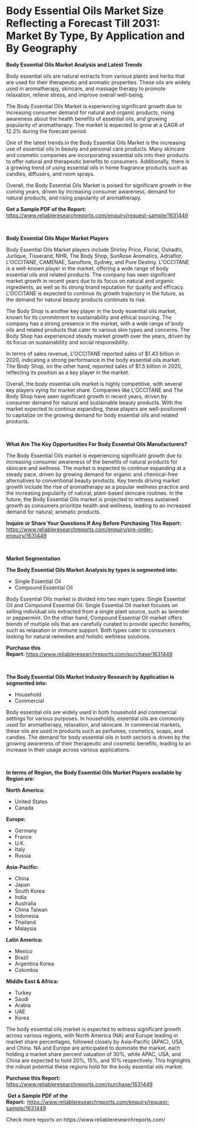 <p><h1>Body Essential Oils Market Size Reflecting a Forecast Till 2031: Market By Type, By Application and By Geography</h1></p><p><strong>Body Essential Oils Market Analysis and Latest Trends</strong></p>
<p><p>Body essential oils are natural extracts from various plants and herbs that are used for their therapeutic and aromatic properties. These oils are widely used in aromatherapy, skincare, and massage therapy to promote relaxation, relieve stress, and improve overall well-being.</p><p>The Body Essential Oils Market is experiencing significant growth due to increasing consumer demand for natural and organic products, rising awareness about the health benefits of essential oils, and growing popularity of aromatherapy. The market is expected to grow at a CAGR of 12.2% during the forecast period.</p><p>One of the latest trends in the Body Essential Oils Market is the increasing use of essential oils in beauty and personal care products. Many skincare and cosmetic companies are incorporating essential oils into their products to offer natural and therapeutic benefits to consumers. Additionally, there is a growing trend of using essential oils in home fragrance products such as candles, diffusers, and room sprays.</p><p>Overall, the Body Essential Oils Market is poised for significant growth in the coming years, driven by increasing consumer awareness, demand for natural products, and rising popularity of aromatherapy.</p></p>
<p><strong>Get a Sample PDF of the Report:&nbsp;</strong> <a href="https://www.reliableresearchreports.com/enquiry/request-sample/1631449">https://www.reliableresearchreports.com/enquiry/request-sample/1631449</a></p>
<p>&nbsp;</p>
<p><strong>Body Essential Oils Major Market Players</strong></p>
<p><p>Body Essential Oils Market players include Shirley Price, Florial, Oshadhi, Jurlique, Tisserand, NHR, The Body Shop, SunRose Aromatics, Adriaflor, L'OCCITANE, CAMENAE, Sanoflore, Sydney, and Pure Destiny. L'OCCITANE is a well-known player in the market, offering a wide range of body essential oils and related products. The company has seen significant market growth in recent years due to its focus on natural and organic ingredients, as well as its strong brand reputation for quality and efficacy. L'OCCITANE is expected to continue its growth trajectory in the future, as the demand for natural beauty products continues to rise.</p><p>The Body Shop is another key player in the body essential oils market, known for its commitment to sustainability and ethical sourcing. The company has a strong presence in the market, with a wide range of body oils and related products that cater to various skin types and concerns. The Body Shop has experienced steady market growth over the years, driven by its focus on sustainability and social responsibility.</p><p>In terms of sales revenue, L'OCCITANE reported sales of $1.43 billion in 2020, indicating a strong performance in the body essential oils market. The Body Shop, on the other hand, reported sales of $1.5 billion in 2020, reflecting its position as a key player in the market.</p><p>Overall, the body essential oils market is highly competitive, with several key players vying for market share. Companies like L'OCCITANE and The Body Shop have seen significant growth in recent years, driven by consumer demand for natural and sustainable beauty products. With the market expected to continue expanding, these players are well-positioned to capitalize on the growing demand for body essential oils and related products.</p></p>
<p>&nbsp;</p>
<p><strong>What Are The Key Opportunities For Body Essential Oils Manufacturers?</strong></p>
<p><p>The Body Essential Oils market is experiencing significant growth due to increasing consumer awareness of the benefits of natural products for skincare and wellness. The market is expected to continue expanding at a steady pace, driven by growing demand for organic and chemical-free alternatives to conventional beauty products. Key trends driving market growth include the rise of aromatherapy as a popular wellness practice and the increasing popularity of natural, plant-based skincare routines. In the future, the Body Essential Oils market is projected to witness sustained growth as consumers prioritize health and wellness, leading to an increased demand for natural, aromatic products.</p></p>
<p><strong>Inquire or Share Your Questions If Any Before Purchasing This Report:</strong> <a href="https://www.reliableresearchreports.com/enquiry/pre-order-enquiry/1631449">https://www.reliableresearchreports.com/enquiry/pre-order-enquiry/1631449</a></p>
<p>&nbsp;</p>
<p><strong>Market Segmentation</strong></p>
<p><strong>The Body Essential Oils Market Analysis by types is segmented into:</strong></p>
<p><ul><li>Single Essential Oil</li><li>Compound Essential Oil</li></ul></p>
<p><p>Body Essential Oils market is divided into two main types: Single Essential Oil and Compound Essential Oil. Single Essential Oil market focuses on selling individual oils extracted from a single plant source, such as lavender or peppermint. On the other hand, Compound Essential Oil market offers blends of multiple oils that are carefully curated to provide specific benefits, such as relaxation or immune support. Both types cater to consumers looking for natural remedies and holistic wellness solutions.</p></p>
<p><strong>Purchase this Report:&nbsp;</strong><a href="https://www.reliableresearchreports.com/purchase/1631449">https://www.reliableresearchreports.com/purchase/1631449</a></p>
<p>&nbsp;</p>
<p><strong>The Body Essential Oils Market Industry Research by Application is segmented into:</strong></p>
<p><ul><li>Household</li><li>Commercial</li></ul></p>
<p><p>Body essential oils are widely used in both household and commercial settings for various purposes. In households, essential oils are commonly used for aromatherapy, relaxation, and skincare. In commercial markets, these oils are used in products such as perfumes, cosmetics, soaps, and candles. The demand for body essential oils in both sectors is driven by the growing awareness of their therapeutic and cosmetic benefits, leading to an increase in their usage across various applications.</p></p>
<p>&nbsp;</p>
<p><strong>In terms of Region, the Body Essential Oils Market Players available by Region are:</strong></p>
<p>
    <p> <strong> North America: </strong>
        <ul>
            <li>United States</li>
            <li>Canada</li>
        </ul>
        </p> 
    <p> <strong> Europe: </strong>
        <ul>
            <li>Germany</li>
            <li>France</li>
            <li>U.K.</li>
            <li>Italy</li>
            <li>Russia</li>
        </ul>
        </p> 
    <p> <strong> Asia-Pacific: </strong>
        <ul>
            <li>China</li>
            <li>Japan</li>
            <li>South Korea</li>
            <li>India</li>
            <li>Australia</li>
            <li>China Taiwan</li>
            <li>Indonesia</li>
            <li>Thailand</li>
            <li>Malaysia</li>
        </ul>
        </p> 
    <p> <strong> Latin America: </strong>
        <ul>
            <li>Mexico</li>
            <li>Brazil</li>
            <li>Argentina Korea</li>
            <li>Colombia</li>
        </ul>
        </p> 
    <p> <strong> Middle East & Africa: </strong>
        <ul>
            <li>Turkey</li>
            <li>Saudi</li>
            <li>Arabia</li>
            <li>UAE</li>
            <li>Korea</li>
        </ul>
    </p>
    </p>
<p><p>The body essential oils market is expected to witness significant growth across various regions, with North America (NA) and Europe leading in market share percentages, followed closely by Asia-Pacific (APAC), USA, and China. NA and Europe are anticipated to dominate the market, each holding a market share percent valuation of 30%, while APAC, USA, and China are expected to hold 20%, 15%, and 10% respectively. This highlights the robust potential these regions hold for the body essential oils market.</p></p>
<p><strong>Purchase this Report: </strong><a href="https://www.reliableresearchreports.com/purchase/1631449">https://www.reliableresearchreports.com/purchase/1631449</a></p>
<p>&nbsp;<strong>Get a Sample PDF of the Report:&nbsp;&nbsp;</strong><a href="https://www.reliableresearchreports.com/enquiry/request-sample/1631449">https://www.reliableresearchreports.com/enquiry/request-sample/1631449</a></p>
<p><strong></strong></p>
<p>Check more reports on https://www.reliableresearchreports.com/</p>